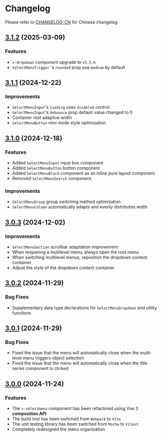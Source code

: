 # Changelog

Please refer to [CHANGELOG-CN](CHANGELOG-CN.md) for Chinese changelog

## [3.1.2](https://github.com/TerryZ/v-selectmenu/compare/v3.1.1...v3.1.2) (2025-03-09)

### Features

- `v-dropdown` component upgrade to `v3.3.0`
- `SelectMenuTrigger` 's `rounded` prop use `medium` by default

## [3.1.1](https://github.com/TerryZ/v-selectmenu/compare/v3.1.0...v3.1.1) (2024-12-22)

### Improvements

- `SelectMenuInput`'s `loading` uses `disabled` control
- `SelectMenuInput`'s `debounce` prop default value changed to 0
- Container root adaptive width
- `SelectMenuButton` mini mode style optimization

## [3.1.0](https://github.com/TerryZ/v-selectmenu/compare/v3.0.3...v3.1.0) (2024-12-18)

### Features

- Added `SelectMenuInput` input box component
- Added `SelectMenuButton` button component
- Added `SelectMenuBlock` component as an inline pure layout component
- Removed `SelectMenuSearch` component

### Improvements

- `SelectMenuGroup` group switching method optimization
- `SelectMenuColumn` automatically adapts and evenly distributes width

## [3.0.3](https://github.com/TerryZ/v-selectmenu/compare/v3.0.2...v3.0.3) (2024-12-02)

### Improvements

- `SelectMenuSection` scrollbar adaptation improvement
- When reopening a multilevel menu, always open the root menu
- When switching multilevel menus, reposition the dropdown content container
- Adjust the style of the dropdown content container

## [3.0.2](https://github.com/TerryZ/v-selectmenu/compare/v3.0.1...v3.0.2) (2024-11-29)

### Bug Fixes

- Supplementary data type declarations for `SelectMenuDropdown` and utility functions

## [3.0.1](https://github.com/TerryZ/v-selectmenu/compare/v3.0.0...v3.0.1) (2024-11-29)

### Bug Fixes

- Fixed the issue that the menu will automatically close when the multi-level menu triggers object selection
- Fixed the issue that the menu will automatically close when the title series component is clicked

## [3.0.0](https://github.com/TerryZ/v-selectmenu) (2024-11-24)

### Features

- The `v-selectmenu` component has been refactored using Vue 3 **composition API**
- The build tool has been switched from `Webpack` to `Vite`
- The unit testing library has been switched from `Mocha` to `Vitest`
- Completely redesigned the menu organization
